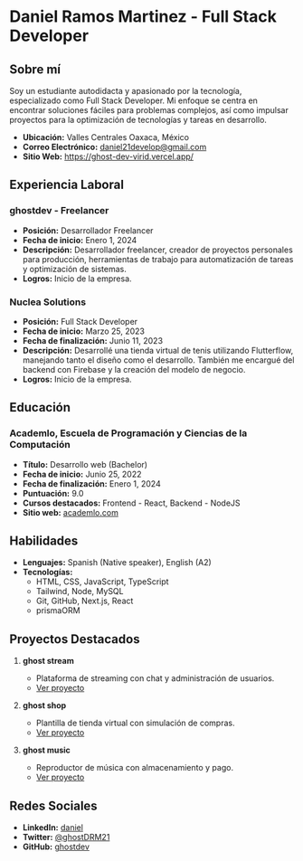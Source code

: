# Daniel Ramos Martinez - Full Stack Developer


## Sobre mí

Soy un estudiante autodidacta y apasionado por la tecnología, especializado como Full Stack Developer. Mi enfoque se centra en encontrar soluciones fáciles para problemas complejos, así como impulsar proyectos para la optimización de tecnologías y tareas en desarrollo.

- **Ubicación:** Valles Centrales Oaxaca, México
- **Correo Electrónico:** [daniel21develop@gmail.com](mailto:daniel21develop@gmail.com)
- **Sitio Web:** https://ghost-dev-virid.vercel.app/

## Experiencia Laboral

### ghostdev - Freelancer
- **Posición:** Desarrollador Freelancer
- **Fecha de inicio:** Enero 1, 2024
- **Descripción:** Desarrollador freelancer, creador de proyectos personales para producción, herramientas de trabajo para automatización de tareas y optimización de sistemas.
- **Logros:** Inicio de la empresa.

### Nuclea Solutions
- **Posición:** Full Stack Developer
- **Fecha de inicio:** Marzo 25, 2023
- **Fecha de finalización:** Junio 11, 2023
- **Descripción:** Desarrollé una tienda virtual de tenis utilizando Flutterflow, manejando tanto el diseño como el desarrollo. También me encargué del backend con Firebase y la creación del modelo de negocio.
- **Logros:** Inicio de la empresa.

## Educación

### Academlo, Escuela de Programación y Ciencias de la Computación
- **Título:** Desarrollo web (Bachelor)
- **Fecha de inicio:** Junio 25, 2022
- **Fecha de finalización:** Enero 1, 2024
- **Puntuación:** 9.0
- **Cursos destacados:** Frontend - React, Backend - NodeJS
- **Sitio web:** [academlo.com](https://www.academlo.com/)

## Habilidades

- **Lenguajes:** Spanish (Native speaker), English (A2)
- **Tecnologías:**
  - HTML, CSS, JavaScript, TypeScript
  - Tailwind, Node, MySQL
  - Git, GitHub, Next.js, React
  - prismaORM

## Proyectos Destacados

1. **ghost stream**
   - Plataforma de streaming con chat y administración de usuarios.
   - [Ver proyecto](https://next-streaming-ghost.vercel.app/)

2. **ghost shop**
   - Plantilla de tienda virtual con simulación de compras.
   - [Ver proyecto](https://advent.js/dev)

3. **ghost music**
   - Reproductor de música con almacenamiento y pago.
   - [Ver proyecto](https://ghost-music.vercel.app/)

## Redes Sociales

- **LinkedIn:** [daniel](https://www.linkedin.com/in/ghostdrm/)
- **Twitter:** [@ghostDRM21](https://twitter.com/ghostDRM21)
- **GitHub:** [ghostdev](https://github.com/danielghost20)



